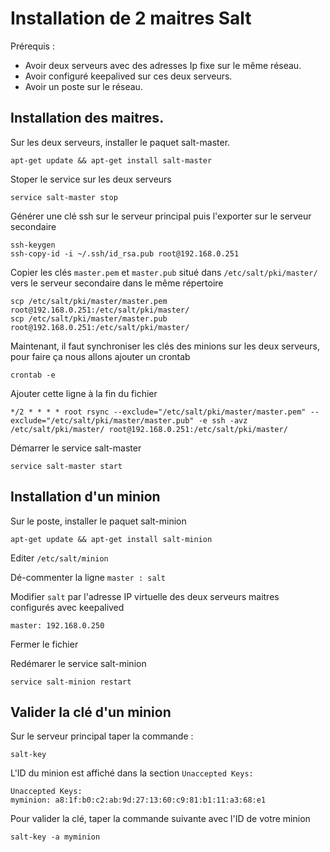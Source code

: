 # Installation de 2 maitres Salt

Prérequis : 
- Avoir deux serveurs avec des adresses Ip fixe sur le même réseau.
- Avoir configuré keepalived sur ces deux serveurs.
- Avoir un poste sur le réseau.

## Installation des maitres.

Sur les deux serveurs, installer le paquet salt-master.

    apt-get update && apt-get install salt-master

Stoper le service sur les deux serveurs

    service salt-master stop

Générer une clé ssh sur le serveur principal puis l'exporter sur le serveur secondaire

    ssh-keygen 
    ssh-copy-id -i ~/.ssh/id_rsa.pub root@192.168.0.251

Copier les clés `master.pem` et `master.pub` situé dans `/etc/salt/pki/master/` vers le serveur secondaire dans le même répertoire

    scp /etc/salt/pki/master/master.pem root@192.168.0.251:/etc/salt/pki/master/
    scp /etc/salt/pki/master/master.pub root@192.168.0.251:/etc/salt/pki/master/

Maintenant, il faut synchroniser les clés des minions sur les deux serveurs, pour faire ça nous allons ajouter un crontab

    crontab -e

Ajouter cette ligne à la fin du fichier

    */2 * * * * root rsync --exclude="/etc/salt/pki/master/master.pem" --exclude="/etc/salt/pki/master/master.pub" -e ssh -avz /etc/salt/pki/master/ root@192.168.0.251:/etc/salt/pki/master/

Démarrer le service salt-master

    service salt-master start

## Installation d'un minion

Sur le poste, installer le paquet salt-minion

    apt-get update && apt-get install salt-minion

Editer `/etc/salt/minion`

Dé-commenter la ligne `master : salt`

Modifier `salt` par l'adresse IP virtuelle des deux serveurs maitres configurés avec keepalived

    master: 192.168.0.250

Fermer le fichier

Redémarer le service salt-minion

    service salt-minion restart

## Valider la clé d'un minion

Sur le serveur principal taper la commande :

    salt-key

L'ID du minion est affiché dans la section `Unaccepted Keys:`

    Unaccepted Keys:
    myminion: a8:1f:b0:c2:ab:9d:27:13:60:c9:81:b1:11:a3:68:e1

Pour valider la clé, taper la commande suivante avec l'ID de votre minion

    salt-key -a myminion
